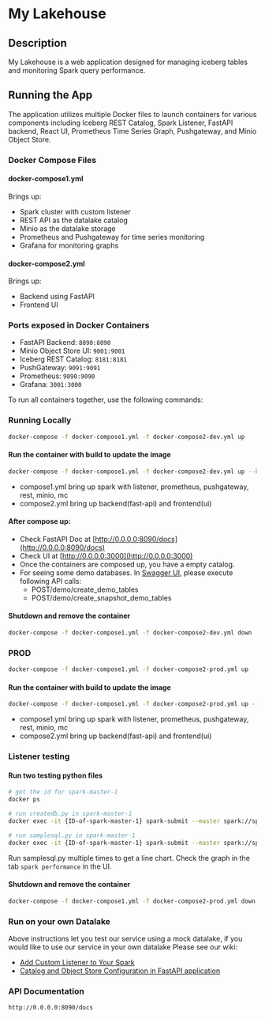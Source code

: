 # My Lakehouse

## Description
My Lakehouse is a web application designed for managing iceberg tables and monitoring Spark query performance.

## Running the App
The application utilizes multiple Docker files to launch containers for various components including Iceberg REST Catalog, Spark Listener, FastAPI backend, React UI, Prometheus Time Series Graph, Pushgateway, and Minio Object Store.

### Docker Compose Files

#### docker-compose1.yml
Brings up:

- Spark cluster with custom listener
- REST API as the datalake catalog
- Minio as the datalake storage
- Prometheus and Pushgateway for time series monitoring
- Grafana for monitoring graphs

#### docker-compose2.yml
Brings up:

- Backend using FastAPI
- Frontend UI

### Ports exposed in Docker Containers
* FastAPI Backend: ```8090:8090```
* Minio Object Store UI: ```9001:9001```
* Iceberg REST Catalog: ```8181:8181```
* PushGateway: ```9091:9091```
* Prometheus: ```9090:9090```
* Grafana: ```3001:3000```

To run all containers together, use the following commands:

### Running Locally
```bash
docker-compose -f docker-compose1.yml -f docker-compose2-dev.yml up 
```
#### Run the container with build to update the image 
```bash
docker-compose -f docker-compose1.yml -f docker-compose2-dev.yml up --build 

```

* compose1.yml bring up spark with listener, prometheus, pushgateway, rest, minio, mc
* compose2.yml bring up backend(fast-api) and frontend(ui)

#### After compose up:
- Check FastAPI Doc at [http://0.0.0.0:8090/docs](http://0.0.0.0:8090/docs)
- Check UI at [http://0.0.0.0:3000](http://0.0.0.0:3000)
- Once the containers are composed up, you have a empty catalog. 
- For seeing some demo databases. In [Swagger UI](http://0.0.0.0:8090/docs), please execute following API calls:
  * POST/demo/create_demo_tables
  * POST/demo/create_snapshot_demo_tables


#### Shutdown and remove the container

```bash
docker-compose -f docker-compose1.yml -f docker-compose2-dev.yml down
```


### PROD

```bash
docker-compose -f docker-compose1.yml -f docker-compose2-prod.yml up 
```
#### Run the container with build to update the image 
```bash
docker-compose -f docker-compose1.yml -f docker-compose2-prod.yml up --build 

```

* compose1.yml bring up spark with listener, prometheus, pushgateway, rest, minio, mc
* compose2.yml bring up backend(fast-api) and frontend(ui)

### Listener testing
#### Run two testing python files
```bash
# get the id for spark-master-1
docker ps

# run createdb.py in spark-master-1
docker exec -it {ID-of-spark-master-1} spark-submit --master spark://spark-master:7077 createdb.py

# run samplesql.py in spark-master-1
docker exec -it {ID-of-spark-master-1} spark-submit --master spark://spark-master:7077 samplesql.py
```
Run samplesql.py multiple times to get a line chart.
Check the graph in the tab `spark performance` in the UI.


#### Shutdown and remove the container

```bash
docker-compose -f docker-compose1.yml -f docker-compose2-prod.yml down
```

### Run on your own Datalake
Above instructions let you test our service using a mock datalake, if you would like to use our service in your own datalake
Please see our wiki:
* [Add Custom Listener to Your Spark](https://github.com/mlim-usfca/MyLakeHouse/wiki/Customized-Spark-Listener-Usage)
* [Catalog and Object Store Configuration in FastAPI application](https://github.com/mlim-usfca/MyLakeHouse/wiki/Catalog-and-Object-Store-Configuration-in-FastAPI-application)

### API Documentation
```
http://0.0.0.0:8090/docs
```
